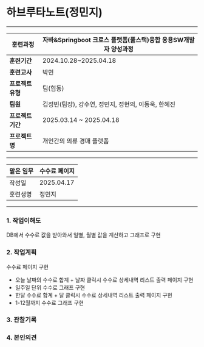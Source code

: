 # 하브루타노트(정민지)

---

| **훈련과정** | 자바&Springboot 크로스 플랫폼(풀스택)융합 응용SW개발자 양성과정 |
| --- | --- |
| **훈련기간** | 2024.10.28~2025.04.18 |
| **훈련교사** | 박민 |
| **프로젝트 유형** | 팀(협동) |
| **팀원** | 김정빈(팀장), 강수연, 정민지, 정현의, 이동욱, 한혜진 |
| **프로젝트 기간** | 2025.03.14 ~ 2025.04.18 |
| **프로젝트명** | 개인간의 의류 경매 플랫폼 |

---

| 맡은 임무 | 수수료 페이지 |
| --- | --- |
| 작성일 | 2025.04.17 |
| 훈련생명 | 정민지 |

---

### 1. 작업이해도

DB에서 수수료 값을 받아와서 일별, 월별 값을 계산하고 그래프로 구현

### 2. 작업계획

수수료 페이지 구현

- 오늘 날짜의 수수료 합계 + 날짜 클릭시 수수료 상세내역 리스트 출력 페이지 구현
- 일주일 단위 수수료 그래프 구현
- 한달 수수료 합계 + 달 클릭시 수수료 상세내역 리스트 출력 페이지 구현
- 1-12월까지 수수료 그래프 구현

### 3. 관찰기록



### 4. 본인의견



